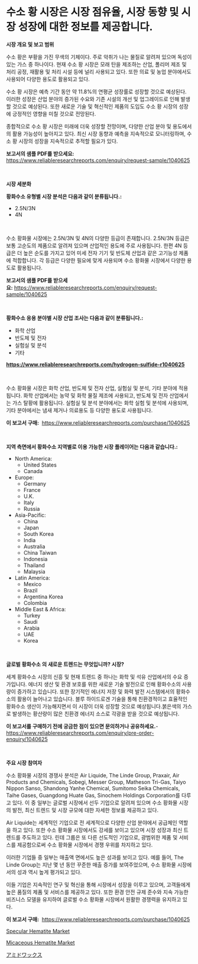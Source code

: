 <p><h1>수소 황 시장은 시장 점유율, 시장 동향 및 시장 성장에 대한 정보를 제공합니다.</h1></p><p><strong>시장 개요 및 보고 범위</strong></p>
<p><p>수소 황은 부황을 가진 무색의 기체이다. 주로 악취가 나는 물질로 알려져 있으며 독성이 있는 가스 중 하나이다. 현재 수소 황 시장은 모래 탄을 제조하는 산업, 폴리머 제조 및 처리 공정, 재활용 및 처리 시설 등에 널리 사용되고 있다. 또한 의료 및 농업 분야에서도 사용되어 다양한 용도로 활용되고 있다.</p><p>수소 황 시장은 예측 기간 동안 약 11.8%의 연평균 성장률로 성장할 것으로 예상된다. 이러한 성장은 산업 분야의 증가된 수요와 기존 시설의 개선 및 업그레이드로 인해 발생할 것으로 예상된다. 또한 새로운 기술 및 혁신적인 제품의 도입도 수소 황 시장의 성장에 긍정적인 영향을 미칠 것으로 전망된다.</p><p>종합적으로 수소 황 시장은 미래에 더욱 성장할 전망이며, 다양한 산업 분야 및 용도에서의 활용 가능성이 높아지고 있다. 최신 시장 동향과 예측을 지속적으로 모니터링하며, 수소 황 시장의 성장을 지속적으로 추적할 필요가 있다.</p></p>
<p><strong>보고서의 샘플 PDF를 받으세요:</strong> <a href="https://www.reliableresearchreports.com/enquiry/request-sample/1040625">https://www.reliableresearchreports.com/enquiry/request-sample/1040625</a></p>
<p>&nbsp;</p>
<p><strong>시장 세분화</strong></p>
<p><strong>황화수소 유형별 시장 분석은 다음과 같이 분류됩니다.:</strong></p>
<p><ul><li>2.5N/3N</li><li>4N</li></ul></p>
<p>&nbsp;</p>
<p><p>수소 황화물 시장에는 2.5N/3N 및 4N의 다양한 등급이 존재합니다. 2.5N/3N 등급은 보통 고순도의 제품으로 알려져 있으며 산업적인 용도에 주로 사용됩니다. 한편 4N 등급은 더 높은 순도를 가지고 있어 미세 전자 기기 및 반도체 산업과 같은 고기능성 제품에 적합합니다. 각 등급은 다양한 필요에 맞게 사용되며 수소 황화물 시장에서 다양한 용도로 활용됩니다.</p></p>
<p><strong>보고서의 샘플 PDF를 받으세요:</strong>&nbsp;<a href="https://www.reliableresearchreports.com/enquiry/request-sample/1040625">https://www.reliableresearchreports.com/enquiry/request-sample/1040625</a></p>
<p>&nbsp;</p>
<p><strong> 황화수소 응용 분야별 시장 산업 조사는 다음과 같이 분류됩니다.:</strong></p>
<p><ul><li>화학 산업</li><li>반도체 및 전자</li><li>실험실 및 분석</li><li>기타</li></ul></p>
<p><strong><a href="https://www.reliableresearchreports.com/hydrogen-sulfide-r1040625">https://www.reliableresearchreports.com/hydrogen-sulfide-r1040625</a></strong></p>
<p>&nbsp;</p>
<p><p>수소 황화물 시장은 화학 산업, 반도체 및 전자 산업, 실험실 및 분석, 기타 분야에 적용됩니다. 화학 산업에서는 농약 및 화학 물질 제조에 사용되고, 반도체 및 전자 산업에서는 가스 탈황에 활용됩니다. 실험실 및 분석 분야에서는 화학 실험 및 분석에 사용되며, 기타 분야에서는 냄새 제거나 의료용도 등 다양한 용도로 사용됩니다.</p></p>
<p><strong>이 보고서 구매:</strong>&nbsp; <a href="https://www.reliableresearchreports.com/purchase/1040625">https://www.reliableresearchreports.com/purchase/1040625</a></p>
<p>&nbsp;</p>
<p><strong>지역 측면에서 황화수소 지역별로 이용 가능한 시장 플레이어는 다음과 같습니다.:</strong></p>
<p><ul>
    <li>
        North America:
        <ul>
            <li>United States</li>
            <li>Canada</li>
        </ul>
    </li>
    <li>
        Europe:
        <ul>
            <li>Germany</li>
            <li>France</li>
            <li>U.K.</li>
            <li>Italy</li>
            <li>Russia</li>
        </ul>
    </li>
    <li>
        Asia-Pacific:
        <ul>
            <li>China</li>
            <li>Japan</li>
            <li>South Korea</li>
            <li>India</li>
            <li>Australia</li>
            <li>China Taiwan</li>
            <li>Indonesia</li>
            <li>Thailand</li>
            <li>Malaysia</li>
        </ul>
    </li>
    <li>
        Latin America:
        <ul>
            <li>Mexico</li>
            <li>Brazil</li>
            <li>Argentina Korea</li>
            <li>Colombia</li>
        </ul>
    </li>
    <li>
        Middle East & Africa:
        <ul>
            <li>Turkey</li>
            <li>Saudi</li>
            <li>Arabia</li>
            <li>UAE</li>
            <li>Korea</li>
        </ul>
    </li>
    </ul></p>
<p>&nbsp;</p>
<p><strong>글로벌 황화수소 의 새로운 트렌드는 무엇입니까? 시장?</strong></p>
<p><p>세계 황화수소 시장의 신흥 및 현재 트렌드 중 하나는 화학 및 석유 산업에서의 수요 증가입니다. 에너지 생산 및 환경 보호를 위한 새로운 기술 발전으로 인해 황화수소의 사용량이 증가하고 있습니다. 또한 장기적인 에너지 저장 및 화력 발전 시스템에서의 황화수소의 활용이 늘어나고 있습니다. 블루 하이드로겐 기술을 통해 친환경적이고 효율적인 황화수소 생산이 가능해지면서 이 시장이 더욱 성장할 것으로 예상됩니다.붉은색의 가스로 발생하는 황산량이 많은 친환경 에너지 소스로 각광을 받을 것으로 예상됩니다.</p></p>
<p><strong>이 보고서를 구매하기 전에 궁금한 점이 있으면 문의하거나 공유하세요.</strong>- <a href="https://www.reliableresearchreports.com/enquiry/pre-order-enquiry/1040625">https://www.reliableresearchreports.com/enquiry/pre-order-enquiry/1040625</a></p>
<p>&nbsp;</p>
<p><strong>주요 시장 참여자</strong></p>
<p><p>수소 황화물 시장의 경쟁사 분석은 Air Liquide, The Linde Group, Praxair, Air Products and Chemicals, Sobegi, Messer Group, Matheson Tri-Gas, Taiyo Nippon Sanso, Shandong Yanhe Chemical, Sumitomo Seika Chemicals, Taihe Gases, Guangdong Huate Gas, Sinochem Holdings Corporation를 다루고 있다. 이 중 일부는 글로벌 시장에서 선두 기업으로 알려져 있으며 수소 황화물 시장의 발전, 최신 트렌드 및 시장 규모에 대한 자세한 정보를 제공하고 있다.</p><p>Air Liquide는 세계적인 기업으로 전 세계적으로 다양한 산업 분야에서 공급체인 역할을 하고 있다. 또한 수소 황화물 시장에서도 강세를 보이고 있으며 시장 성장과 최신 트렌드를 주도하고 있다. 린데 그룹은 또 다른 선도적인 기업으로, 광범위한 제품 및 서비스를 제공함으로써 수소 황화물 시장에서 경쟁 우위를 차지하고 있다.</p><p>이러한 기업들 중 일부는 매출액 면에서도 높은 성과를 보이고 있다. 예를 들어, The Linde Group는 지난 몇 년 동안 꾸준한 매출 증가를 보여주었으며, 수소 황화물 시장에서의 성과 역시 높게 평가되고 있다.</p><p>이들 기업은 지속적인 연구 및 혁신을 통해 시장에서 성장을 이루고 있으며, 고객들에게 높은 품질의 제품 및 서비스를 제공하고 있다. 또한 환경 안전 규제 준수와 지속 가능한 비즈니스 모델을 유지하여 글로벌 수소 황화물 시장에서 원활한 경쟁력을 유지하고 있다.</p></p>
<p><strong>이 보고서 구매:</strong>&nbsp;&nbsp;<a href="https://www.reliableresearchreports.com/purchase/1040625">https://www.reliableresearchreports.com/purchase/1040625</a></p>
<p><p><a href="https://changeable-paste-463.notion.site/Global-Specular-Hematite-Market-by-Types-Applications-and-Major-Players-with-Regional-Growth-Rate-8a6e9e14d3a44e739c3df886ac8b7e4d">Specular Hematite Market</a></p><p><a href="https://fuschia-pecorino-a6d.notion.site/Micaceous-Hematite-Market-Research-Report-Provides-Critical-Insights-that-can-help-Shape-Business-De-506b6265b6d840ff920a0c5c1a64e95f">Micaceous Hematite Market</a></p><p><a href="https://github.com/oafhukehf4709715/Market-Research-Report-List-1/blob/main/489352218566.md">アミドワックス</a></p></p>